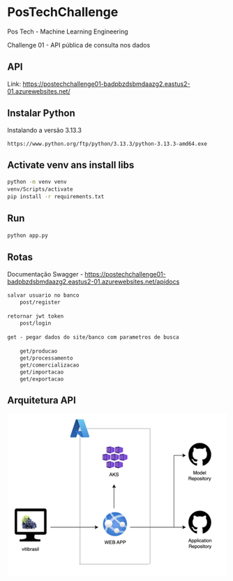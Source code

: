 # PosTechChallenge
Pos Tech - Machine Learning Engineering

Challenge 01 - API pública de consulta nos dados

## API

Link: https://postechchallenge01-badpbzdsbmdaazg2.eastus2-01.azurewebsites.net/

## Instalar Python

Instalando a versão 3.13.3

```
https://www.python.org/ftp/python/3.13.3/python-3.13.3-amd64.exe
```

## Activate venv ans install libs

```cmd
python -m venv venv
venv/Scripts/activate
pip install -r requirements.txt
```

## Run

```cmd
python app.py
```

## Rotas

Documentação Swagger - https://postechchallenge01-badpbzdsbmdaazg2.eastus2-01.azurewebsites.net/apidocs

```
salvar usuario no banco
    post/register

retornar jwt token
    post/login

get - pegar dados do site/banco com parametros de busca

    get/producao
    get/processamento
    get/comercializacao
    get/importacao
    get/exportacao
```
## Arquitetura API
![alt text](docs/architecture.png)
